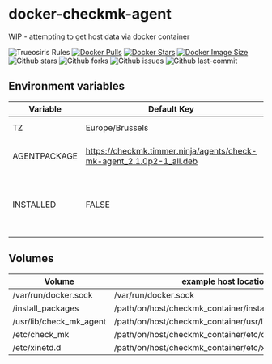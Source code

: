 # docker-checkmk-agent
WIP - attempting to get host data via docker container

![Trueosiris Rules](https://img.shields.io/badge/trueosiris-rules-f08060)
[![Docker Pulls](https://badgen.net/docker/pulls/trueosiris/checkmk-agent?icon=docker&label=pulls)](https://hub.docker.com/r/trueosiris/checkmk-agent/)
[![Docker Stars](https://badgen.net/docker/stars/trueosiris/checkmk-agent?icon=docker&label=stars)](https://hub.docker.com/r/trueosiris/checkmk-agent/)
[![Docker Image Size](https://badgen.net/docker/size/trueosiris/checkmk-agent?icon=docker&label=image%20size)](https://hub.docker.com/r/trueosiris/checkmk-agent/)
![Github stars](https://badgen.net/github/stars/trueosiris/docker-checkmk-agent?icon=github&label=stars)
![Github forks](https://badgen.net/github/forks/trueosiris/docker-checkmk-agent?icon=github&label=forks)
![Github issues](https://img.shields.io/github/issues/TrueOsiris/docker-checkmk-agent)
![Github last-commit](https://img.shields.io/github/last-commit/TrueOsiris/docker-checkmk-agent)

## Environment variables

| Variable | Default Key | Description |
| -------------------- | ---------------------------- | ------------------------------------------------------------------------------- |
| TZ | Europe/Brussels | timezone for ntpdate |
| AGENTPACKAGE | https://checkmk.timmer.ninja/agents/check-mk-agent_2.1.0p2-1_all.deb | link to baked debian/ubuntu package |
| INSTALLED | FALSE | when set to true, package reinstall/update will not be done on container start |

## Volumes

| Volume | example host location |
| ------ | --------------------- |
| /var/run/docker.sock | /var/run/docker.sock |
| /install_packages | /path/on/host/checkmk_container/install_packages |
| /usr/lib/check_mk_agent | /path/on/host/checkmk_container/usr/lib/check_mk_agent |
| /etc/check_mk | /path/on/host/checkmk_container/etc/check_mk |
| /etc/xinetd.d | /path/on/host/checkmk_container/etc/xinetd.d |

